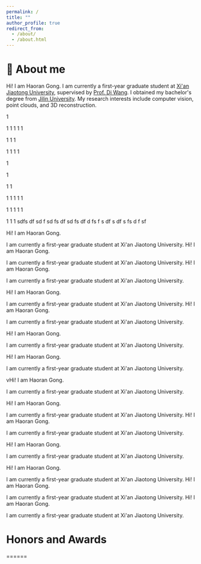 ```yaml
---
permalink: /
title: ""
author_profile: true
redirect_from: 
  - /about/
  - /about.html
---
```


# :mag_right: About me

Hi! I am Haoran Gong. I am currently a first-year graduate student at [Xi'an Jiaotong University](https://www.xjtu.edu.cn/), supervised by [Prof. Di Wang](https://gr.xjtu.edu.cn/en/web/diwang). I obtained my bachelor's degree from [Jilin University](https://www.jlu.edu.cn/). My research interests include computer vision, point clouds, and 3D reconstruction.

1

1
1
1
1
1

1
1
1

1
1
1
1


1

1




1
1

1
1
1
1
1

1
1
1
1
1

1
1
1
sdfs 
df
sd
 f
 sd
 fs
 df
 sd
 fs
 df
 d
 fs
 f
 s
 df
 s
 df
 s
 fs
 d
 f
 sf
 

Hi! I am Haoran Gong.

I am currently a first-year graduate student at Xi'an Jiaotong University.
Hi! I am Haoran Gong.

I am currently a first-year graduate student at Xi'an Jiaotong University.
Hi! I am Haoran Gong.

I am currently a first-year graduate student at Xi'an Jiaotong University.

Hi! I am Haoran Gong.

I am currently a first-year graduate student at Xi'an Jiaotong University.
Hi! I am Haoran Gong.

I am currently a first-year graduate student at Xi'an Jiaotong University.

Hi! I am Haoran Gong.

I am currently a first-year graduate student at Xi'an Jiaotong University.

Hi! I am Haoran Gong.

I am currently a first-year graduate student at Xi'an Jiaotong University.

vHi! I am Haoran Gong.

I am currently a first-year graduate student at Xi'an Jiaotong University.

Hi! I am Haoran Gong.

I am currently a first-year graduate student at Xi'an Jiaotong University.
Hi! I am Haoran Gong.

I am currently a first-year graduate student at Xi'an Jiaotong University.

Hi! I am Haoran Gong.

I am currently a first-year graduate student at Xi'an Jiaotong University.

Hi! I am Haoran Gong.

I am currently a first-year graduate student at Xi'an Jiaotong University.
Hi! I am Haoran Gong.

I am currently a first-year graduate student at Xi'an Jiaotong University.
Hi! I am Haoran Gong.

I am currently a first-year graduate student at Xi'an Jiaotong University.


# Honors and Awards
======

